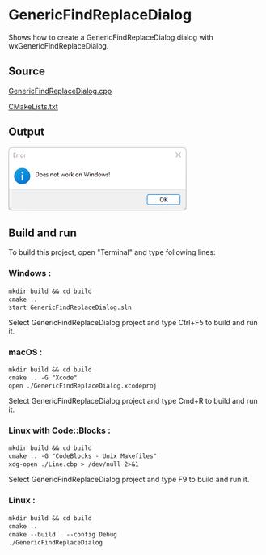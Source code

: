 # GenericFindReplaceDialog

Shows how to create a GenericFindReplaceDialog dialog with wxGenericFindReplaceDialog.

## Source

[GenericFindReplaceDialog.cpp](GenericFindReplaceDialog.cpp)

[CMakeLists.txt](CMakeLists.txt)

## Output

![output](../../../docs/Pictures/GenericFindReplaceDialog.png)

## Build and run

To build this project, open "Terminal" and type following lines:

### Windows :

``` shell
mkdir build && cd build
cmake .. 
start GenericFindReplaceDialog.sln
```

Select GenericFindReplaceDialog project and type Ctrl+F5 to build and run it.

### macOS :

``` shell
mkdir build && cd build
cmake .. -G "Xcode"
open ./GenericFindReplaceDialog.xcodeproj
```

Select GenericFindReplaceDialog project and type Cmd+R to build and run it.

### Linux with Code::Blocks :

``` shell
mkdir build && cd build
cmake .. -G "CodeBlocks - Unix Makefiles"
xdg-open ./Line.cbp > /dev/null 2>&1
```

Select GenericFindReplaceDialog project and type F9 to build and run it.

### Linux :

``` shell
mkdir build && cd build
cmake .. 
cmake --build . --config Debug
./GenericFindReplaceDialog
```
